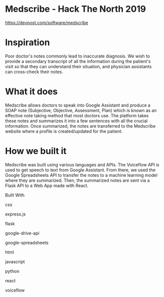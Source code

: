 # Medscribe - Hack The North 2019

https://devpost.com/software/medscribe

# Inspiration
Poor doctor's notes commonly lead to inaccurate diagnosis. We wish to provide a secondary transcript of all the information during the patient's visit so that they can understand their situation, and physician assistants can cross-check their notes.

# What it does
Medscribe allows doctors to speak into Google Assistant and produce a SOAP note (Subjective, Objective, Assessment, Plan) which is known as an effective note taking method that most doctors use. The platform takes these notes and summarizes it into a few sentences with all the crucial information. Once summarized, the notes are transferred to the Medscribe website where a profile is created/updated for the patient.

# How we built it
Medscribe was built using various languages and APIs. The Voiceflow API is used to get speech to text from Google Assistant. From there, we used the Google Spreadsheets API to transfer the notes to a machine learning model where they are summarized. Then, the summarized notes are sent via a Flask API to a Web App made with React.

Built With

css

express.js

flask

google-drive-api

google-spreadsheets

html

javascript

python

react

voiceflow
